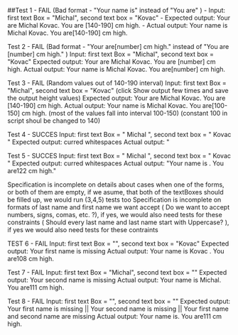 
##Test 1 
	- FAIL (Bad format - "Your name is" instead of "You are"  )
	- Input: first text Box = "Michal", second text box = "Kovac"
	- Expected output: Your are Michal Kovac. You are [140-190] cm high. 
	- Actual output: Your name is Michal Kovac. You are[140-190] cm high.

Test 2 - FAIL (Bad format - "Your are[number] cm high." instead of "You are [number] cm high."  )
    Input: first text Box = "Michal", second text box = "Kovac"
    Expected output: Your are Michal Kovac. You are [number] cm high. 
    Actual output: Your name is Michal Kovac. You are[number] cm high.

Test 3 - FAIL (Random values out of 140-190 interval)
    Input: first text Box = "Michal", second text box = "Kovac" (click Show output few times and save the output height values)
    Expected output: Your are Michal Kovac. You are [140-190] cm high. 
    Actual output: Your name is Michal Kovac. You are[100-150] cm high. (most of the values fall into interval 100-150) (constant 100 in script shoul be changed to 140)

Test 4 - SUCCES
    Input: first text Box = "                 Michal               ", second text box = "            Kovac               "
    Expected output: curred whitespaces
    Actual output: "

Test 5 - SUCCES
    Input: first text Box = "                 Michal               ", second text box = "            Kovac               "
    Expected output: curred whitespaces
    Actual output: "Your name is . You are122 cm high."


Specification is incomplete on details about cases when one of the forms, or both of them are empty, if we asume, that both of the textBoxes should be filled up, we would run (3,4,5) tests too 
Specification is incomplete on formats of last name and first name we want accept
        ( Do we want to accept numbers, signs, comas, etc. ?), if yes, we would also need tests for these constraints
        ( Should every last name and last name start with Uppercase? ), if yes we would also need tests for these contraints

TEST 6 - FAIL
	Input: first text Box = "", second text box = "Kovac"
	Expected output: Your first name is missing
	Actual output: Your name is Kovac
		       . You are108 cm high.
		       
Test 7 - FAIL
    Input: first text Box = "Michal", second text box = ""
    Expected output: Your second name is missing
    Actual output: Your name is Michal. You are111 cm high.

Test 8 - FAIL
    Input: first text Box = "", second text box = ""
    Expected output: Your first name is missing || Your second name is missing || Your first name and second name are missing
    Actual output: Your name is. You are111 cm high.

